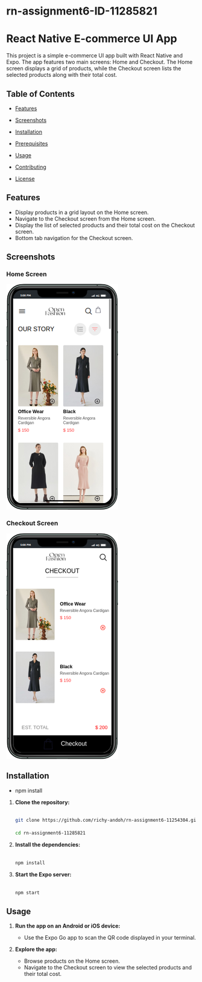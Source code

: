 # rn-assignment6-ID-11285821

# React Native E-commerce UI App

This project is a simple e-commerce UI app built with React Native and Expo. The app features two main screens: Home and Checkout. The Home screen displays a grid of products, while the Checkout screen lists the selected products along with their total cost.

## Table of Contents

- [Features](#features)

- [Screenshots](#screenshots)

- [Installation](#installation)

- [Prerequisites](#prerequisites)

- [Usage](#usage)

- [Contributing](#contributing)

- [License](#license)

## Features

- Display products in a grid layout on the Home screen.
- Navigate to the Checkout screen from the Home screen.
- Display the list of selected products and their total cost on the Checkout screen.
- Bottom tab navigation for the Checkout screen.

## Screenshots

### Home Screen

![alt text](MyApp/assets/screenshot1.png)

### Checkout Screen
![alt text](MyApp/assets/screenshot2.png)


## Installation
- npm install

1. **Clone the repository:**
    ```bash

    git clone https://github.com/richy-andoh/rn-assignment6-11254304.git

    cd rn-assignment6-11285821

    ```

2. **Install the dependencies:**
    ```bash

    npm install

    ```

3. **Start the Expo server:**
    ```bash

    npm start

    ```

## Usage

1. **Run the app on an Android or iOS device:**
    - Use the Expo Go app to scan the QR code displayed in your terminal.

2. **Explore the app:**
    - Browse products on the Home screen.
    - Navigate to the Checkout screen to view the selected products and their total cost.
